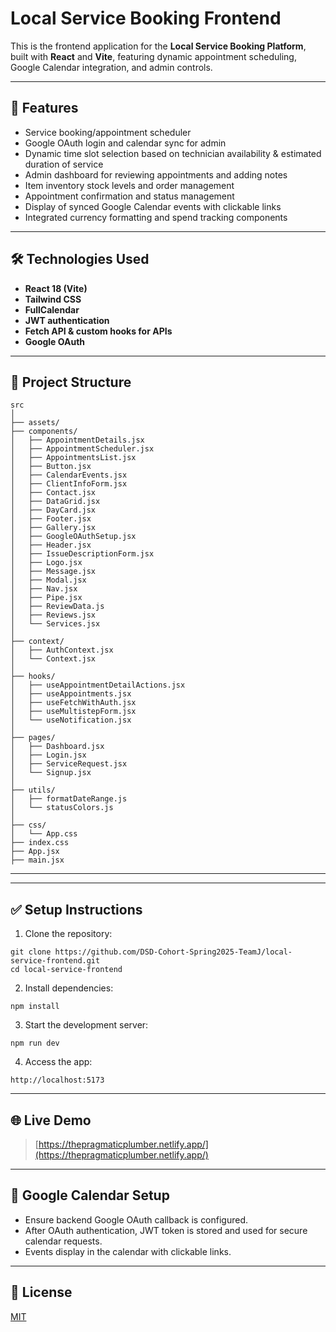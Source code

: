 # Local Service Booking Frontend

This is the frontend application for the **Local Service Booking Platform**, built with **React** and **Vite**, featuring dynamic appointment scheduling, Google Calendar integration, and admin controls.

---

## 🚀 Features

- Service booking/appointment scheduler
- Google OAuth login and calendar sync for admin
- Dynamic time slot selection based on technician availability & estimated duration of service
- Admin dashboard for reviewing appointments and adding notes
- Item inventory stock levels and order management
- Appointment confirmation and status management
- Display of synced Google Calendar events with clickable links
- Integrated currency formatting and spend tracking components

---

## 🛠 Technologies Used

- **React 18 (Vite)**
- **Tailwind CSS**
- **FullCalendar**
- **JWT authentication**
- **Fetch API & custom hooks for APIs**
- **Google OAuth**

---

## 📂 Project Structure

```
src
│
├── assets/
├── components/
│   ├── AppointmentDetails.jsx
│   ├── AppointmentScheduler.jsx
│   ├── AppointmentsList.jsx
│   ├── Button.jsx
│   ├── CalendarEvents.jsx
│   ├── ClientInfoForm.jsx
│   ├── Contact.jsx
│   ├── DataGrid.jsx
│   ├── DayCard.jsx
│   ├── Footer.jsx
│   ├── Gallery.jsx
│   ├── GoogleOAuthSetup.jsx
│   ├── Header.jsx
│   ├── IssueDescriptionForm.jsx
│   ├── Logo.jsx
│   ├── Message.jsx
│   ├── Modal.jsx
│   ├── Nav.jsx
│   ├── Pipe.jsx
│   ├── ReviewData.js
│   ├── Reviews.jsx
│   └── Services.jsx
│
├── context/
│   ├── AuthContext.jsx
│   └── Context.jsx
│
├── hooks/
│   ├── useAppointmentDetailActions.jsx
│   ├── useAppointments.jsx
│   ├── useFetchWithAuth.jsx
│   ├── useMultistepForm.jsx
│   └── useNotification.jsx
│
├── pages/
│   ├── Dashboard.jsx
│   ├── Login.jsx
│   ├── ServiceRequest.jsx
│   └── Signup.jsx
│
├── utils/
│   ├── formatDateRange.js
│   └── statusColors.js
│
├── css/
│   └── App.css
├── index.css
├── App.jsx
├── main.jsx
```

---

---

## ✅ Setup Instructions

1. Clone the repository:

```
git clone https://github.com/DSD-Cohort-Spring2025-TeamJ/local-service-frontend.git
cd local-service-frontend
```

2. Install dependencies:

```
npm install
```

3. Start the development server:

```
npm run dev
```

4. Access the app:

```
http://localhost:5173
```

---

## 🌐 Live Demo

> [https://thepragmaticplumber.netlify.app/](https://thepragmaticplumber.netlify.app/)

---

## 📅 Google Calendar Setup

- Ensure backend Google OAuth callback is configured.
- After OAuth authentication, JWT token is stored and used for secure calendar requests.
- Events display in the calendar with clickable links.

---

## 📜 License

[MIT](LICENSE)
